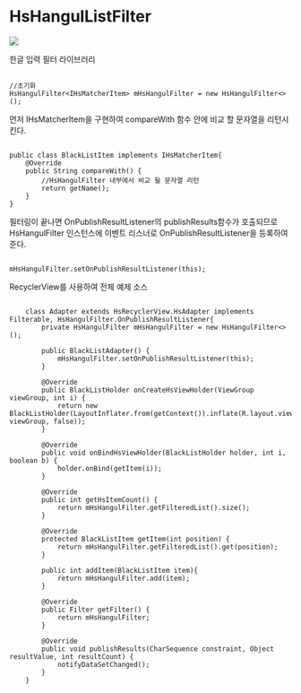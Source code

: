 # HsHangulListFilter

[![](https://jitpack.io/v/hsbaewa/HsHangulListFilter.svg)](https://jitpack.io/#hsbaewa/HsHangulListFilter)

한글 입력 필터 라이브러리


<pre><code>
//초기화
HsHangulFilter&lt;IHsMatcherItem&gt; mHsHangulFilter = new HsHangulFilter<>();
</code></pre>
먼저 IHsMatcherItem을 구현하여 compareWith 함수 안에 비교 할 문자열을 리턴시킨다.

<pre><code>
public class BlackListItem implements IHsMatcherItem{
    @Override
    public String compareWith() {
        //HsHangulFilter 내부에서 비교 될 문자열 리턴
        return getName();
    }
}
</code></pre>

필터링이 끝나면 OnPublishResultListener의 publishResults함수가 호출되므로 HsHangulFilter 인스턴스에 이벤트 리스너로 OnPublishResultListener을 등록하여 준다.
<pre><code>
mHsHangulFilter.setOnPublishResultListener(this);
</code></pre>

RecyclerView를 사용하여 전체 예제 소스
<pre><code>
    class Adapter extends HsRecyclerView.HsAdapter<Holder> implements Filterable, HsHangulFilter.OnPublishResultListener{
        private HsHangulFilter<Item> mHsHangulFilter = new HsHangulFilter<>();

        public BlackListAdapter() {
            mHsHangulFilter.setOnPublishResultListener(this);
        }

        @Override
        public BlackListHolder onCreateHsViewHolder(ViewGroup viewGroup, int i) {
            return new BlackListHolder(LayoutInflater.from(getContext()).inflate(R.layout.viewholder_blacklist, viewGroup, false));
        }

        @Override
        public void onBindHsViewHolder(BlackListHolder holder, int i, boolean b) {
            holder.onBind(getItem(i));
        }

        @Override
        public int getHsItemCount() {
            return mHsHangulFilter.getFilteredList().size();
        }

        @Override
        protected BlackListItem getItem(int position) {
            return mHsHangulFilter.getFilteredList().get(position);
        }

        public int addItem(BlackListItem item){
            return mHsHangulFilter.add(item);
        }

        @Override
        public Filter getFilter() {
            return mHsHangulFilter;
        }

        @Override
        public void publishResults(CharSequence constraint, Object resultValue, int resultCount) {
            notifyDataSetChanged();
        }
    }
</code></pre>